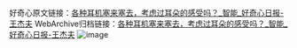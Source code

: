 好奇心原文链接：[各种耳机塞来塞去，考虑过耳朵的感受吗？_智能_好奇心日报-王杰夫](https://www.qdaily.com/articles/5155.html)
WebArchive归档链接：[各种耳机塞来塞去，考虑过耳朵的感受吗？_智能_好奇心日报-王杰夫](http://web.archive.org/web/20190623164041/https://www.qdaily.com/articles/5155.html)
![image](http://ww3.sinaimg.cn/large/007d5XDply1g3wdf8q58jj30u03nmkjl)